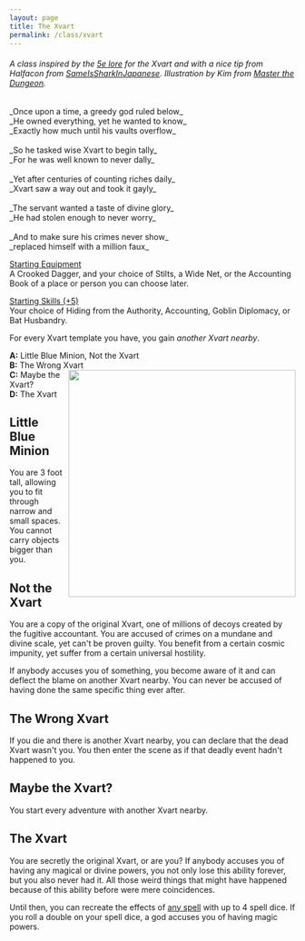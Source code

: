 ```yaml
---
layout: page
title: The Xvart
permalink: /class/xvart
---
```


###### A class inspired by the [5e lore](https://dumpstatadventures.com/blog/deep-dive-the-xvart) for the Xvart and with a nice tip from Halfacon from [SameIsSharkInJapanese](https://sameissharkinjapanese.blogspot.com/2022/10/2000-ad-very-char2terie-halloween.html). Illustration by Kim from [Master the Dungeon](https://www.masterthedungeon.com/low-level-encounter/).

<span class="alchemy">
_Once upon a time, a greedy god ruled below_<br>
_He owned everything, yet he wanted to know_<br>
_Exactly how much until his vaults overflow_<br>
<br>
_So he tasked wise Xvart to begin tally_<br>
_For he was well known to never dally_<br>
<br>
_Yet after centuries of counting riches daily_<br>
_Xvart saw a way out and took it gayly_<br>
<br>
_The servant wanted a taste of divine glory_<br>
_He had stolen enough to never worry_<br>
<br>
_And to make sure his crimes never show_<br>
_replaced himself with a million faux_<br>
</span>

<ins>Starting Equipment</ins><br>
A Crooked Dagger, and your choice of Stilts, a Wide Net, or the Accounting Book of a place or person you can choose later.

<ins>Starting Skills (+5)</ins><br>
Your choice of Hiding from the Authority, Accounting, Goblin Diplomacy, or Bat Husbandry.

For every Xvart template you have, you gain _another Xvart nearby_.

**A:** Little Blue Minion, Not the Xvart<br>
**B:** The Wrong Xvart<br> <img align="right" width=400px  src="https://www.masterthedungeon.com/wp-content/uploads/2020/07/Humanoids-xvart.png">
**C:** Maybe the Xvart?<br>
**D:** The Xvart<br>

## Little Blue Minion
You are 3 foot tall, allowing you to fit through narrow and small spaces. You cannot carry objects bigger than you.

## Not the Xvart
You are a copy of the original Xvart, one of millions of decoys created by the fugitive accountant. You are accused of crimes on a mundane and divine scale, yet can't be proven guilty. You benefit from a certain cosmic impunity, yet suffer from a certain universal hostility.
	
If anybody accuses you of something, you become aware of it and can deflect the blame on another Xvart nearby. You can never be accused of having done the same specific thing ever after.

## The Wrong Xvart
If you die and there is another Xvart nearby, you can declare that the dead Xvart wasn't you. You then enter the scene as if that deadly event hadn't happened to you.

## Maybe the Xvart?
You start every adventure with another Xvart nearby.

## The Xvart
You are secretly the original Xvart, or are you? If anybody accuses you of having any magical or divine powers, you not only lose this ability forever, but you also never had it. All those weird things that might have happened because of this ability before were mere coincidences.
	
Until then, you can recreate the effects of [any spell](/list/spells) with up to 4 spell dice. If you roll a double on your spell dice, a god accuses you of having magic powers.
